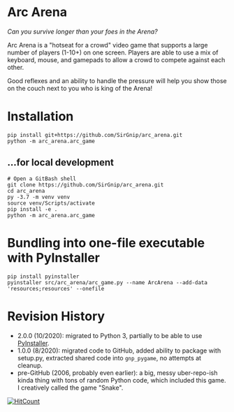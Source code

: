 # Arc Arena

*Can you survive longer than your foes in the Arena?*

Arc Arena is a "hotseat for a crowd" video game that supports a large number of players (1-10+) on one screen.  Players
are able to use a mix of keyboard, mouse, and gamepads to allow a crowd to compete against each other.

Good reflexes and an ability to handle the pressure will help you show those on the couch next to you who is king of the Arena! 


# Installation

    pip install git+https://github.com/SirGnip/arc_arena.git
    python -m arc_arena.arc_game
    
## ...for local development

    # Open a GitBash shell
    git clone https://github.com/SirGnip/arc_arena.git
    cd arc_arena
    py -3.7 -m venv venv
    source venv/Scripts/activate
    pip install -e .
    python -m arc_arena.arc_game


# Bundling into one-file executable with PyInstaller

    pip install pyinstaller
    pyinstaller src/arc_arena/arc_game.py --name ArcArena --add-data 'resources;resources' --onefile


# Revision History

- 2.0.0 (10/2020): migrated to Python 3, partially to be able to use [PyInstaller](https://www.pyinstaller.org/).
- 1.0.0 (8/2020): migrated code to GitHub, added ability to package with setup.py, extracted shared code into `gnp_pygame`, no attempts at cleanup.
- pre-GitHub (2006, probably even earlier): a big, messy uber-repo-ish kinda thing with tons of random Python code, which included this game. I creatively called the game "Snake".

[![HitCount](http://hits.dwyl.com/SirGnip/arc_arena.svg)](http://hits.dwyl.com/SirGnip/arc_arena)

